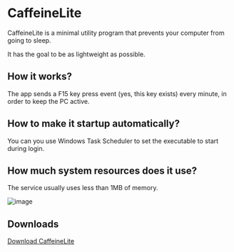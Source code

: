 # CaffeineLite

CaffeineLite is a minimal utility program that prevents your computer from going to sleep.

It has the goal to be as lightweight as possible.

## How it works?

The app sends a F15 key press event (yes, this key exists) every minute, in order to keep the PC active.

## How to make it startup automatically?

You can you use Windows Task Scheduler to set the executable to start during login.

## How much system resources does it use?

The service usually uses less than 1MB of memory.

![image](https://user-images.githubusercontent.com/29243277/227850468-ee08ae21-4c97-48af-8b98-9c224e41ab10.png)

## Downloads

[Download CaffeineLite](https://github.com/matheus-inacio/CaffeineLite/releases)
